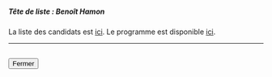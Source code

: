 ##### Tête de liste : Benoît Hamon

La liste des candidats est [ici](https://www.viveleuropelibre.eu/candidats). Le programme est disponible [ici](https://www.viveleuropelibre.eu/21engagements).

<hr>
<h2><button class="btn btn-default btn-sm" onclick="generationsclose()">Fermer</button></h2>